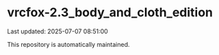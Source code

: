 # vrcfox-2.3_body_and_cloth_edition

Last updated: 2025-07-07 08:51:00

This repository is automatically maintained.
